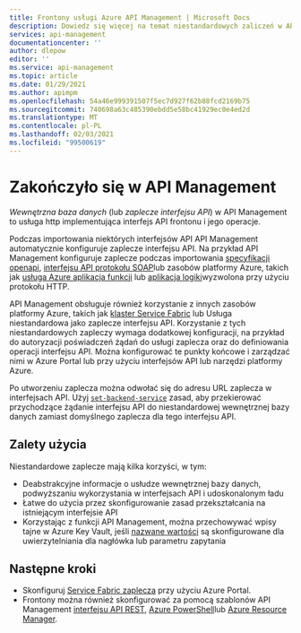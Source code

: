 ```yaml
---
title: Frontony usługi Azure API Management | Microsoft Docs
description: Dowiedz się więcej na temat niestandardowych zaliczeń w API Management
services: api-management
documentationcenter: ''
author: dlepow
editor: ''
ms.service: api-management
ms.topic: article
ms.date: 01/29/2021
ms.author: apimpm
ms.openlocfilehash: 54a46e999391507f5ec7d927f62b88fcd2169b75
ms.sourcegitcommit: 740698a63c485390ebdd5e58bc41929ec0e4ed2d
ms.translationtype: MT
ms.contentlocale: pl-PL
ms.lasthandoff: 02/03/2021
ms.locfileid: "99500619"
---
```

# <a name="backends-in-api-management"></a>Zakończyło się w API Management

*Wewnętrzna baza danych* (lub *zaplecze interfejsu API*) w API Management to usługa http implementująca interfejs API frontonu i jego operacje.

Podczas importowania niektórych interfejsów API API Management automatycznie konfiguruje zaplecze interfejsu API. Na przykład API Management konfiguruje zaplecze podczas importowania [specyfikacji openapi](import-api-from-oas.md), [interfejsu API protokołu SOAP](import-soap-api.md)lub zasobów platformy Azure, takich jak [usługa Azure aplikacja funkcji](import-function-app-as-api.md) lub [aplikacja logiki](import-logic-app-as-api.md)wyzwolona przy użyciu protokołu HTTP.

API Management obsługuje również korzystanie z innych zasobów platformy Azure, takich jak [klaster Service Fabric](how-to-configure-service-fabric-backend.md) lub Usługa niestandardowa jako zaplecze interfejsu API. Korzystanie z tych niestandardowych zapleczy wymaga dodatkowej konfiguracji, na przykład do autoryzacji poświadczeń żądań do usługi zaplecza oraz do definiowania operacji interfejsu API. Można konfigurować te punkty końcowe i zarządzać nimi w Azure Portal lub przy użyciu interfejsów API lub narzędzi platformy Azure.

Po utworzeniu zaplecza można odwołać się do adresu URL zaplecza w interfejsach API. Użyj [`set-backend-service`](api-management-transformation-policies.md#SetBackendService) zasad, aby przekierować przychodzące żądanie interfejsu API do niestandardowej wewnętrznej bazy danych zamiast domyślnego zaplecza dla tego interfejsu API.

## <a name="benefits-of-backends"></a>Zalety użycia

Niestandardowe zaplecze mają kilka korzyści, w tym:

* Deabstrakcyjne informacje o usłudze wewnętrznej bazy danych, podwyższaniu wykorzystania w interfejsach API i udoskonalonym ładu  
* Łatwe do użycia przez skonfigurowanie zasad przekształcania na istniejącym interfejsie API
* Korzystając z funkcji API Management, można przechowywać wpisy tajne w Azure Key Vault, jeśli [nazwane wartości](api-management-howto-properties.md) są skonfigurowane dla uwierzytelniania dla nagłówka lub parametru zapytania

## <a name="next-steps"></a>Następne kroki

* Skonfiguruj [Service Fabric zaplecza](how-to-configure-service-fabric-backend.md) przy użyciu Azure Portal.
* Frontony można również skonfigurować za pomocą szablonów API Management [interfejsu API REST](/rest/api/apimanagement), [Azure PowerShell](/powershell/module/az.apimanagement/new-azapimanagementbackend)lub [Azure Resource Manager](../service-fabric/service-fabric-tutorial-deploy-api-management.md).


